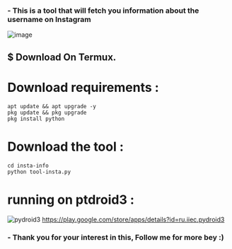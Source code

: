 <h3>- This is a tool that will fetch you information about the username on Instagram</h3>


![image](https://telegra.ph/file/48c603132838f5c2612a8.png)


<h2>$ Download On Termux.</h2>

# Download requirements :
```
apt update && apt upgrade -y
pkg update && pkg upgrade
pkg install python
```
# Download the tool :
```
cd insta-info
python tool-insta.py
```

# running on ptdroid3 :
![pydroid3](https://play.google.com/store/apps/details?id=ru.iiec.pydroid3)
https://play.google.com/store/apps/details?id=ru.iiec.pydroid3


<h3>- Thank you for your interest in this, Follow me for more bey :)</h3>

